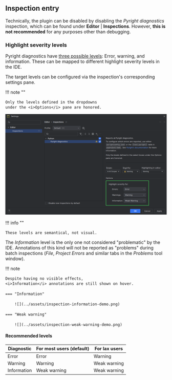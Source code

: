 ## Inspection entry

Technically, the plugin can be disabled by disabling
the <i>Pyright diagnostics</i> inspection,
which can be found under <b>Editor</b> | <b>Inspections</b>.
However, <strong>this is not recommended</strong>
for any purposes other than debugging.


### Highlight severity levels

Pyright diagnostics have [three possible levels][1]:
Error, warning, and information.
These can be mapped to different highlight severity levels in the IDE.

The target levels can be configured via
the inspection's corresponding settings pane.

!!! note ""

    Only the levels defined in the dropdowns
    under the <i>Options</i> pane are honored.

![](../assets/inspection-highlight-severity-levels.png)

!!! info ""

    These levels are semantical, not visual.

The <i>Information</i> level is the only one not considered
"problematic" by the IDE. Annotations of this kind
will not be reported as "problems" during batch inspections
(<i>File</i>, <i>Project Errors</i> and similar tabs in
the <i>Problems</i> tool window).

!!! note

    Despite having no visible effects,
    <i>Information</i> annotations are still shown on hover.

    === "Information"

        ![](../assets/inspection-information-demo.png)

    === "Weak warning"

        ![](../assets/inspection-weak-warning-demo.png)


#### Recommended levels

| Diagnostic  | For most users (default) | For lax users |
|-------------|--------------------------|---------------|
| Error       | Error                    | Warning       |
| Warning     | Warning                  | Weak warning  |
| Information | Weak warning             | Weak warning  |


  [1]: https://microsoft.github.io/pyright/#/configuration?id=type-check-diagnostics-settings
